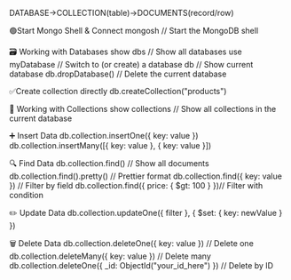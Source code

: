 DATABASE->COLLECTION(table)->DOCUMENTS(record/row)


🟢Start Mongo Shell & Connect
mongosh                // Start the MongoDB shell

🗃️ Working with Databases
show dbs               // Show all databases
use myDatabase         // Switch to (or create) a database
db                     // Show current database
db.dropDatabase()      // Delete the current database


✅Create collection directly
db.createCollection("products")


📁 Working with Collections
show collections       // Show all collections in the current database


➕ Insert Data
db.collection.insertOne({ key: value })
db.collection.insertMany([{ key: value }, { key: value }])

🔍 Find Data
db.collection.find()                       // Show all documents
db.collection.find().pretty()              // Prettier format
db.collection.find({ key: value })         // Filter by field
db.collection.find({ price: { $gt: 100 } })// Filter with condition


✏️ Update Data
db.collection.updateOne({ filter }, { $set: { key: newValue } })


🗑️ Delete Data
db.collection.deleteOne({ key: value })                           // Delete one
db.collection.deleteMany({ key: value })                          // Delete many
db.collection.deleteOne({ _id: ObjectId("your_id_here") })        // Delete by ID

